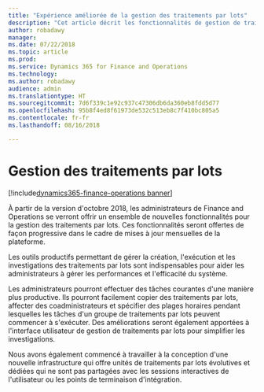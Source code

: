 ```yaml
---
title: "Expérience améliorée de la gestion des traitements par lots"
description: "Cet article décrit les fonctionnalités de gestion de traitements par lots à venir."
author: robadawy
manager: 
ms.date: 07/22/2018
ms.topic: article
ms.prod: 
ms.service: Dynamics 365 for Finance and Operations
ms.technology: 
ms.author: robadawy
audience: admin
ms.translationtype: HT
ms.sourcegitcommit: 7d6f339c1e92c937c47306db6da360eb8fdd5d77
ms.openlocfilehash: 95b8f4ed8f61973de532c513eb8c7f410bc805a5
ms.contentlocale: fr-fr
ms.lasthandoff: 08/16/2018

---
```


# <a name="managing-batch-jobs"></a>Gestion des traitements par lots

[!include[dynamics365-finance-operations banner](../includes/dynamics365-finance-operations.md)]

À partir de la version d'octobre 2018, les administrateurs de Finance and Operations se verront offrir un ensemble de nouvelles fonctionnalités pour la gestion des traitements par lots. Ces fonctionnalités seront offertes de façon progressive dans le cadre de mises à jour mensuelles de la plateforme.

Les outils productifs permettant de gérer la création, l'exécution et les investigations des traitements par lots sont indispensables pour aider les administrateurs à gérer les performances et l'efficacité du système.

Les administrateurs pourront effectuer des tâches courantes d'une manière plus productive. Ils pourront facilement copier des traitements par lots, affecter des coadministrateurs et spécifier des plages horaires pendant lesquelles les tâches d'un groupe de traitements par lots peuvent commencer à s'exécuter. Des améliorations seront également apportées à l'interface utilisateur de gestion de traitements par lots pour simplifier les investigations. 

Nous avons également commencé à travailler à la conception d'une nouvelle infrastructure qui offre unités de traitements par lots évolutives et dédiées qui ne sont pas partagées avec les sessions interactives de l'utilisateur ou les points de terminaison d'intégration.  

<!--
### Who uses this feature
This feature is intended for system administrators and power users managing batch jobs. 
## Status
### Availability
Cloud, on-premises
### Regional availability
All regions.
-->

